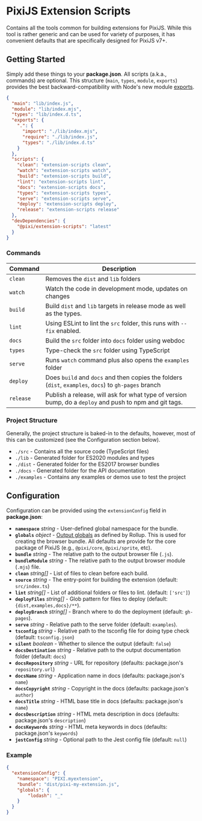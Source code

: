 # PixiJS Extension Scripts

Contains all the tools common for building extensions for PixiJS. While this tool is rather generic and can be used for variety of purposes, it has convenient defaults that are specifically designed for PixiJS v7+.

## Getting Started

Simply add these things to your **package.json**. All scripts (a.k.a., commands) are optional. This structure (`main`, `types`, `module`, `exports`) provides the best backward-compatibility with Node's new module [exports](https://nodejs.org/api/packages.html#exports).

```json
{
  "main": "lib/index.js",
  "module": "lib/index.mjs",
  "types": "lib/index.d.ts",
  "exports": {
    ".": {
      "import": "./lib/index.mjs",
      "require": "./lib/index.js",
      "types": "./lib/index.d.ts"
    }
  },
  "scripts": {
    "clean": "extension-scripts clean",
    "watch": "extension-scripts watch",
    "build": "extension-scripts build",
    "lint": "extension-scripts lint",
    "docs": "extension-scripts docs",
    "types": "extension-scripts types",
    "serve": "extension-scripts serve",
    "deploy": "extension-scripts deploy",
    "release": "extension-scripts release"
  },
  "devDependencies": {
    "@pixi/extension-scripts": "latest"
  }
}
```

### Commands

| Command | Description |
|---|---|
| `clean` | Removes the `dist` and `lib` folders |
| `watch` | Watch the code in development mode, updates on changes |
| `build` | Build `dist` and `lib` targets in release mode as well as the types. |
| `lint` | Using ESLint to lint the `src` folder, this runs with `--fix` enabled. |
| `docs` | Build the `src` folder into `docs` folder using webdoc |
| `types` | Type-check the `src` folder using TypeScript |
| `serve` | Runs `watch` command plus also opens the `examples` folder |
| `deploy` | Does `build` and `docs` and then copies the folders (`dist`, `examples`, `docs`) to `gh-pages` branch |
| `release` | Publish a release, will ask for what type of version bump, do a `deploy` and push to npm and git tags. |

### Project Structure

Generally, the project structure is baked-in to the defaults, however, most of this can be customized (see the Configuration section below).

* `./src` - Contains all the source code (TypeScript files)
* `./lib` - Generated folder for ES2020 modules and types
* `./dist` - Generated folder for the ES2017 browser bundles
* `./docs` - Generated folder for the API documentation
* `./examples` - Contains any examples or demos use to test the project

## Configuration

Configuration can be provided using the `extensionConfig` field in **package.json**:

* **`namespace`** _string_ - User-defined global namespace for the bundle.
* **`globals`** _object_ - [Output globals](https://rollupjs.org/guide/en/#outputglobals) as defined by Rollup. This is used for creating the browser bundle. All defaults are provide for the core package of PixiJS (e.g., `@pixi/core`, `@pixi/sprite`, etc).
* **`bundle`** _string_ - The relative path to the output browser file (`.js`).
* **`bundleModule`** _string_ - The relative path to the output browser module (`.mjs`) file.
* **`clean`** _string[]_ - List of files to clean before each build.
* **`source`** _string_ - The entry-point for building the extension (default: `src/index.ts`)
* **`lint`** _string[]_ - List of additional folders or files to lint. (default: `['src']`)
* **`deployFiles`** _string[]_ - Glob pattern for files to deploy (default: `{dist,examples,docs}/**`).
* **`deployBranch`** _string[]_ - Branch where to do the deployment (default: `gh-pages`).
* **`serve`** _string_ - Relative path to the serve folder (default: `examples`).
* **`tsconfig`** _string_ - Relative path to the tsconfig file for doing type check (default: `tsconfig.json`)
* **`silent`** _boolean_ - Whether to silence the output (default: `false`)
* **`docsDestination`** _string_ - Relative path to the output documentation folder (default: `docs`)
* **`docsRepository`** _string_ - URL for repository (defaults: package.json's `repository.url`)
* **`docsName`** _string_ - Application name in docs  (defaults: package.json's `name`)
* **`docsCopyright`** _string_ - Copyright in the docs (defaults: package.json's `author`)
* **`docsTitle`** _string_ - HTML base title in docs (defaults: package.json's `name`)
* **`docsDescription`** _string_ - HTML meta description in docs (defaults: package.json's `description`)
* **`docsKeywords`** _string_ - HTML meta keywords in docs (defaults: package.json's `keywords`)
* **`jestConfig`** _string_ - Optional path to the Jest config file (default: `null`)

### Example

```json
{
  "extensionConfig": {
    "namespace": "PIXI.myextension",
    "bundle": "dist/pixi-my-extension.js",
    "globals": {
        "lodash": "_"
    }
  }
}
```
